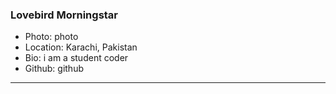 ### Lovebird Morningstar
- Photo: photo
- Location: Karachi, Pakistan
- Bio: i am a student coder
- Github: github
***
